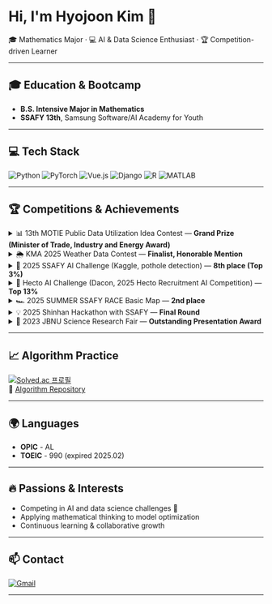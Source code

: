 # Hi, I'm Hyojoon Kim 👋

🎓 Mathematics Major · 💻 AI & Data Science Enthusiast · 🏆 Competition-driven Learner

---

## 🎓 Education & Bootcamp
- **B.S. Intensive Major in Mathematics**
- **SSAFY 13th**, Samsung Software/AI Academy for Youth

---

## 💻 Tech Stack
![Python](https://img.shields.io/badge/Python-3776AB?logo=python&logoColor=white)
![PyTorch](https://img.shields.io/badge/PyTorch-EE4C2C?logo=pytorch&logoColor=white)
![Vue.js](https://img.shields.io/badge/Vue.js-4FC08D?logo=vue.js&logoColor=white)
![Django](https://img.shields.io/badge/Django-092E20?logo=django&logoColor=white)
![R](https://img.shields.io/badge/R-276DC3?logo=r&logoColor=white)
![MATLAB](https://img.shields.io/badge/MATLAB-0076A8?logo=mathworks&logoColor=white)

---

## 🏆 Competitions & Achievements

<details>
<summary>📊 13th MOTIE Public Data Utilization Idea Contest — <b>Grand Prize (Minister of Trade, Industry and Energy Award)</b></summary>

- [Competition Link](https://datacontest.kr/)  
- **Role:** Team Leader  
- **Project:** Correction of weather forecast errors caused by the distance between prediction and observation points  
- **Goal:** Improve day-ahead (24-hour) weather prediction accuracy for industrial sites (solar power, gas turbines), enabling better operational safety and combustion stability  
- **Model:** Ensemble of **XGBoost** (capturing structured patterns via GBDT) + **MLP** (capturing nonlinear & latent patterns)  
- **Achievement:** **Grand Prize (산업통상자원부 장관상)** for excellence in data utilization and industrial impact  
</details>

<details>
<summary>🌦 KMA 2025 Weather Data Contest — <b>Finalist, Honorable Mention</b></summary>

- [Competition Link](https://bd.kma.go.kr/contest/main.do)  
- **Project:** Predicted subway congestion levels using time-series weather and observational data  
- **Reasoning:** Dataset had numerous categorical variables, outliers, and missing values → CatBoost was more effective than specialized time-series models in this case  
- **Model:** **CatBoost** for robust handling of categorical features and irregular data quality  
- **Achievement:** **Finalist & Honorable Mention**  
</details>

<details>
<summary>🚧 2025 SSAFY AI Challenge (Kaggle, pothole detection) — <b>8th place (Top 3%)</b></summary>

- [Competition Link](https://www.kaggle.com/c/pothole-detection-challenge)  
- **Role:** Team Leader  
- **Project:** Developed an object detection model to identify potholes using real-world road images  
- **Model:** **YOLOv8**  
- **Achievement:** **8th place (Top 3%)**  
</details>

<details>
<summary>🚗 Hecto AI Challenge (Dacon, 2025 Hecto Recruitment AI Competition) — <b>Top 13%</b></summary>

- [Competition Link](https://dacon.io/competitions/official/236493/overview/description)  
- **Role:** Team Leader  
- **Project:** Classified used car types through image-based computer vision modeling  
- **Model:** Ensemble of **Swin Transformer** and **ConvNeXt**  
- **Achievement:** **Top 13%**  
</details>

<details>
<summary>🏎 2025 SUMMER SSAFY RACE Basic Map — <b>2nd place</b></summary>

- **Role:** Team Leader  
- **Project:** Designed obstacle-avoidance and high-speed driving logic in a virtual autonomous driving environment  
- **Achievement:** **2nd place**  
</details>

<details>
<summary>💡 2025 Shinhan Hackathon with SSAFY — <b>Final Round</b></summary>

- **Project:** Built a 6-month quest-based savings product where users earn EXP by completing Life/Growth/Surprise quests, level up for preferential interest rates, and contribute bonus interest to school-level donation pools  
- **My Role:**  
  - Developed and maintained the recommendation system end-to-end (hybrid CF+CBF with cold-start fallback, FastAPI + SQLAlchemy, interaction logging)  
  - Contributed to the app’s front-end by handling design-oriented tasks in React Native (screens, components, styling)  
- **Achievement:** **Final Round (On-site)**  
</details>

<details>
<summary>📐 2023 JBNU Science Research Fair — <b>Outstanding Presentation Award</b></summary>

- **Study:** Endomorphism of the 4-torsion group of elliptic curves  
- **Achievement:** **Outstanding Presentation Award (우수발표상)**  
</details>


---

## 📈 Algorithm Practice
[![Solved.ac 프로필](http://mazassumnida.wtf/api/v2/generate_badge?boj=jkim720)](https://solved.ac/jkim720)  
🔗 [Algorithm Repository](https://github.com/hjkim720/algorithm)

---

## 🌍 Languages
- **OPIC** - AL  
- **TOEIC** - 990 (expired 2025.02)

---

## 🔥 Passions & Interests
- Competing in AI and data science challenges 🚀  
- Applying mathematical thinking to model optimization  
- Continuous learning & collaborative growth  

---

## 📫 Contact
[![Gmail](https://img.shields.io/badge/Gmail-D14836?logo=gmail&logoColor=white)](mailto:joonbutjuly@gmail.com)

---

